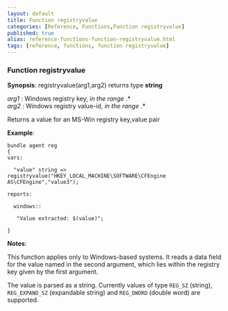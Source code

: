 ```yaml
---
layout: default
title: Function registryvalue
categories: [Reference, Functions,Function registryvalue]
published: true
alias: reference-functions-function-registryvalue.html
tags: [reference, functions, function registryvalue]
---
```


### Function registryvalue

**Synopsis**: registryvalue(arg1,arg2) returns type **string**

  
 *arg1* : Windows registry key, *in the range* .\*   
 *arg2* : Windows registry value-id, *in the range* .\*   

Returns a value for an MS-Win registry key,value pair

**Example**:  
   

```cf3
bundle agent reg
{
vars:

  "value" string => registryvalue("HKEY_LOCAL_MACHINE\SOFTWARE\CFEngine AS\CFEngine","value3");

reports:

  windows::

   "Value extracted: $(value)";

}
```

**Notes**:  
   

This function applies only to Windows-based systems. It reads a data
field for the value named in the second argument, which lies within the
registry key given by the first argument.

The value is parsed as a string. Currently values of type `REG_SZ`
(string), `REG_EXPAND_SZ` (expandable string) and `REG_DWORD` (double
word) are supported.
